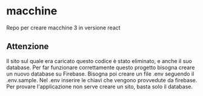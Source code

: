 # macchine

Repo per creare macchine 3 in versione react

## Attenzione

Il sito sul quale era caricato questo codice è stato eliminato, e anche il suo database. Per far funzionare correttamente questo progetto bisogna creare un nuovo database su Firebase. Bisogna poi creare un file .env seguendo il .env.sample. Nel .env inserire le chiavi che vengono provvedute da firebase. Per provare l'applicazione non serve creare un sito, basta solo il database.
